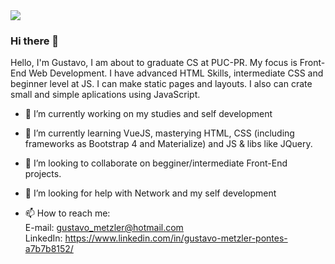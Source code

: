 <img width="auto" src="https://avatars2.githubusercontent.com/u/46631890?s=460&u=c6f524f64140286d74cfc629297ae0168beaab4f&v=4">

### Hi there 👋
Hello, I'm Gustavo, I am about to graduate CS at PUC-PR. My focus is Front-End Web Development.
I have advanced HTML Skills, intermediate CSS and beginner level at JS.
I can make static pages and layouts. I also can crate small and simple aplications using JavaScript.


- 🔭 I’m currently working on my studies and self development
- 🌱 I’m currently learning VueJS, masterying HTML, CSS (including frameworks as Bootstrap 4 and Materialize) and JS & libs like JQuery.
- 👯 I’m looking to collaborate on begginer/intermediate Front-End projects. 
- 🤔 I’m looking for help with Network and my self development

- 📫 How to reach me: <br>
      E-mail: gustavo_metzler@hotmail.com<br>
      LinkedIn: https://www.linkedin.com/in/gustavo-metzler-pontes-a7b7b8152/

